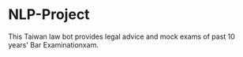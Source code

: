# NLP-Project
This Taiwan law bot provides legal advice and mock exams of past 10 years' Bar Examinationxam.
